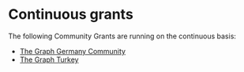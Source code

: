# Continuous grants

The following Community Grants are running on the continuous basis:

* [The Graph Germany Community](https://forum.graphadvocates.com/t/grant-proposal-the-graph-germany-community/196/13)
* [The Graph Turkey](https://forum.graphadvocates.com/t/grant-proposal-the-graph-turkey/215)
